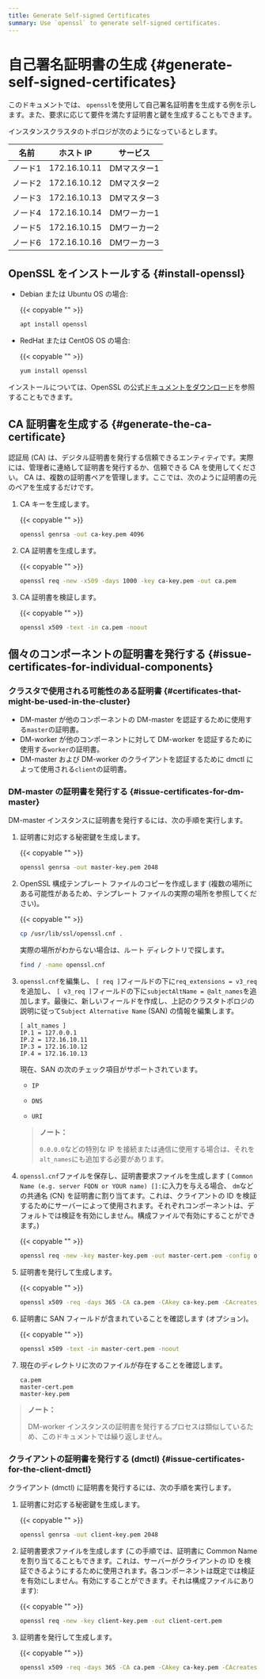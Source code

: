 ```yaml
---
title: Generate Self-signed Certificates
summary: Use `openssl` to generate self-signed certificates.
---
```


# 自己署名証明書の生成 {#generate-self-signed-certificates}

このドキュメントでは、 `openssl`を使用して自己署名証明書を生成する例を示します。また、要求に応じて要件を満たす証明書と鍵を生成することもできます。

インスタンスクラスタのトポロジが次のようになっているとします。

| 名前   | ホスト IP       | サービス    |
| ---- | ------------ | ------- |
| ノード1 | 172.16.10.11 | DMマスター1 |
| ノード2 | 172.16.10.12 | DMマスター2 |
| ノード3 | 172.16.10.13 | DMマスター3 |
| ノード4 | 172.16.10.14 | DMワーカー1 |
| ノード5 | 172.16.10.15 | DMワーカー2 |
| ノード6 | 172.16.10.16 | DMワーカー3 |

## OpenSSL をインストールする {#install-openssl}

-   Debian または Ubuntu OS の場合:

    {{< copyable "" >}}

    ```bash
    apt install openssl
    ```

-   RedHat または CentOS OS の場合:

    {{< copyable "" >}}

    ```bash
    yum install openssl
    ```

インストールについては、OpenSSL の公式[ドキュメントをダウンロード](https://www.openssl.org/source/)を参照することもできます。

## CA 証明書を生成する {#generate-the-ca-certificate}

認証局 (CA) は、デジタル証明書を発行する信頼できるエンティティです。実際には、管理者に連絡して証明書を発行するか、信頼できる CA を使用してください。 CA は、複数の証明書ペアを管理します。ここでは、次のように証明書の元のペアを生成するだけです。

1.  CA キーを生成します。

    {{< copyable "" >}}

    ```bash
    openssl genrsa -out ca-key.pem 4096
    ```

2.  CA 証明書を生成します。

    {{< copyable "" >}}

    ```bash
    openssl req -new -x509 -days 1000 -key ca-key.pem -out ca.pem
    ```

3.  CA 証明書を検証します。

    {{< copyable "" >}}

    ```bash
    openssl x509 -text -in ca.pem -noout
    ```

## 個々のコンポーネントの証明書を発行する {#issue-certificates-for-individual-components}

### クラスタで使用される可能性のある証明書 {#certificates-that-might-be-used-in-the-cluster}

-   DM-master が他のコンポーネントの DM-master を認証するために使用する`master`の証明書。
-   DM-worker が他のコンポーネントに対して DM-worker を認証するために使用する`worker`の証明書。
-   DM-master および DM-worker のクライアントを認証するために dmctl によって使用される`client`の証明書。

### DM-master の証明書を発行する {#issue-certificates-for-dm-master}

DM-master インスタンスに証明書を発行するには、次の手順を実行します。

1.  証明書に対応する秘密鍵を生成します。

    {{< copyable "" >}}

    ```bash
    openssl genrsa -out master-key.pem 2048
    ```

2.  OpenSSL 構成テンプレート ファイルのコピーを作成します (複数の場所にある可能性があるため、テンプレート ファイルの実際の場所を参照してください)。

    {{< copyable "" >}}

    ```bash
    cp /usr/lib/ssl/openssl.cnf .
    ```

    実際の場所がわからない場合は、ルート ディレクトリで探します。

    ```bash
    find / -name openssl.cnf
    ```

3.  `openssl.cnf`を編集し、 `[ req ]`フィールドの下に`req_extensions = v3_req`を追加し、 `[ v3_req ]`フィールドの下に`subjectAltName = @alt_names`を追加します。最後に、新しいフィールドを作成し、上記のクラスタトポロジの説明に従って`Subject Alternative Name` (SAN) の情報を編集します。

    ```
    [ alt_names ]
    IP.1 = 127.0.0.1
    IP.2 = 172.16.10.11
    IP.3 = 172.16.10.12
    IP.4 = 172.16.10.13
    ```

    現在、SAN の次のチェック項目がサポートされています。

    -   `IP`

    -   `DNS`

    -   `URI`

    > **ノート：**
    >
    > `0.0.0.0`などの特別な IP を接続または通信に使用する場合は、それを`alt_names`にも追加する必要があります。

4.  `openssl.cnf`ファイルを保存し、証明書要求ファイルを生成します ( `Common Name (e.g. server FQDN or YOUR name) []:`に入力を与える場合、 `dm`などの共通名 (CN) を証明書に割り当てます。これは、クライアントの ID を検証するためにサーバーによって使用されます。それぞれコンポーネントは、デフォルトでは検証を有効にしません。構成ファイルで有効にすることができます。)

    {{< copyable "" >}}

    ```bash
    openssl req -new -key master-key.pem -out master-cert.pem -config openssl.cnf
    ```

5.  証明書を発行して生成します。

    {{< copyable "" >}}

    ```bash
    openssl x509 -req -days 365 -CA ca.pem -CAkey ca-key.pem -CAcreateserial -in master-cert.pem -out master-cert.pem -extensions v3_req -extfile openssl.cnf
    ```

6.  証明書に SAN フィールドが含まれていることを確認します (オプション)。

    {{< copyable "" >}}

    ```bash
    openssl x509 -text -in master-cert.pem -noout
    ```

7.  現在のディレクトリに次のファイルが存在することを確認します。

    ```
    ca.pem
    master-cert.pem
    master-key.pem
    ```

> **ノート：**
>
> DM-worker インスタンスの証明書を発行するプロセスは類似しているため、このドキュメントでは繰り返しません。

### クライアントの証明書を発行する (dmctl) {#issue-certificates-for-the-client-dmctl}

クライアント (dmctl) に証明書を発行するには、次の手順を実行します。

1.  証明書に対応する秘密鍵を生成します。

    {{< copyable "" >}}

    ```bash
    openssl genrsa -out client-key.pem 2048
    ```

2.  証明書要求ファイルを生成します (この手順では、証明書に Common Name を割り当てることもできます。これは、サーバーがクライアントの ID を検証できるようにするために使用されます。各コンポーネントは既定では検証を有効にしません。有効にすることができます。それは構成ファイルにあります):

    {{< copyable "" >}}

    ```bash
    openssl req -new -key client-key.pem -out client-cert.pem
    ```

3.  証明書を発行して生成します。

    {{< copyable "" >}}

    ```bash
    openssl x509 -req -days 365 -CA ca.pem -CAkey ca-key.pem -CAcreateserial -in client-cert.pem -out client-cert.pem
    ```
